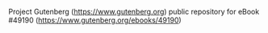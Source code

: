 Project Gutenberg (https://www.gutenberg.org) public repository for
eBook #49190 (https://www.gutenberg.org/ebooks/49190)
